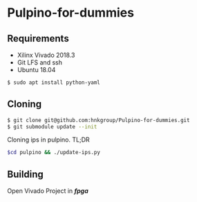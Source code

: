 # Pulpino-for-dummies

## Requirements
* Xilinx Vivado 2018.3
* Git LFS and ssh
* Ubuntu 18.04
```bash
$ sudo apt install python-yaml
```
## Cloning
```bash
$ git clone git@github.com:hnkgroup/Pulpino-for-dummies.git
$ git submodule update --init
```
Cloning ips in pulpino. TL;DR
```bash
$cd pulpino && ./update-ips.py
```
## Building
Open Vivado Project in ***fpga***
